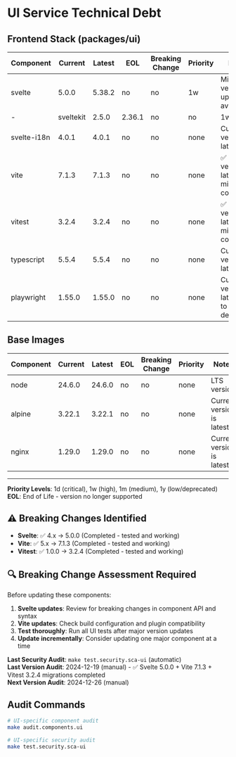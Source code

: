 # UI Service Technical Debt

## Frontend Stack (packages/ui)
| Component | Current | Latest | EOL | Breaking Change | Priority | Notes |
|-----------|---------|--------|-----|-----------------|----------|-------|
| svelte | 5.0.0 | 5.38.2 | no | no | 1w | Minor version updates available |
-| sveltekit | 2.5.0 | 2.36.1 | no | no | 1w | Minor version updates available |
| svelte-i18n | 4.0.1 | 4.0.1 | no | no | none | Current version is latest |
| vite | 7.1.3 | 7.1.3 | no | no | none | ✅ Current version is latest - migration completed |
| vitest | 3.2.4 | 3.2.4 | no | no | none | ✅ Current version is latest - migration completed |
| typescript | 5.5.4 | 5.5.4 | no | no | none | Current version is latest |
| playwright | 1.55.0 | 1.55.0 | no | no | none | Current version is latest, dep to OS debian |

## Base Images
| Component | Current | Latest | EOL | Breaking Change | Priority | Notes |
|-----------|---------|--------|-----|-----------------|----------|-------|
| node | 24.6.0 | 24.6.0 | no | no | none | LTS version |
| alpine | 3.22.1 | 3.22.1 | no | no | none | Current version is latest |
| nginx | 1.29.0 | 1.29.0 | no | no | none | Current version is latest |

---

**Priority Levels**: 1d (critical), 1w (high), 1m (medium), 1y (low/deprecated)  
**EOL**: End of Life - version no longer supported

## ⚠️ Breaking Changes Identified
- **Svelte**: ✅ 4.x → 5.0.0 (Completed - tested and working)
- **Vite**: ✅ 5.x → 7.1.3 (Completed - tested and working)
- **Vitest**: ✅ 1.0.0 → 3.2.4 (Completed - tested and working)

## 🔍 Breaking Change Assessment Required
Before updating these components:
1. **Svelte updates**: Review for breaking changes in component API and syntax
2. **Vite updates**: Check build configuration and plugin compatibility
3. **Test thoroughly**: Run all UI tests after major version updates
4. **Update incrementally**: Consider updating one major component at a time

**Last Security Audit**: `make test.security.sca-ui` (automatic)  
**Last Version Audit**: 2024-12-19 (manual) - ✅ Svelte 5.0.0 + Vite 7.1.3 + Vitest 3.2.4 migrations completed  
**Next Version Audit**: 2024-12-26 (manual)

## Audit Commands
```bash
# UI-specific component audit
make audit.components.ui

# UI-specific security audit
make test.security.sca-ui
```
